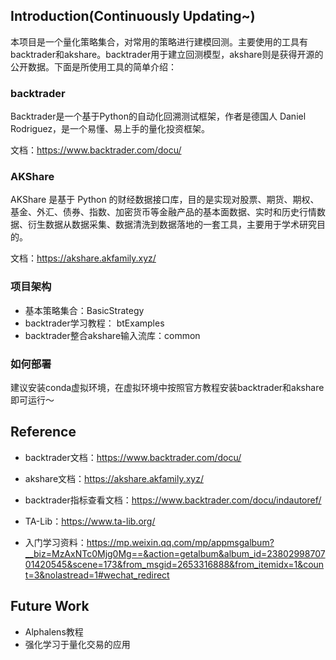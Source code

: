 ## Introduction(Continuously Updating~)
本项目是一个量化策略集合，对常用的策略进行建模回测。主要使用的工具有backtrader和akshare。backtrader用于建立回测模型，akshare则是获得开源的公开数据。下面是所使用工具的简单介绍：
### backtrader
Backtrader是一个基于Python的自动化回溯测试框架，作者是德国人 Daniel Rodriguez，是一个易懂、易上手的量化投资框架。

文档：https://www.backtrader.com/docu/
### AKShare
AKShare 是基于 Python 的财经数据接口库，目的是实现对股票、期货、期权、基金、外汇、债券、指数、加密货币等金融产品的基本面数据、实时和历史行情数据、衍生数据从数据采集、数据清洗到数据落地的一套工具，主要用于学术研究目的。

文档：https://akshare.akfamily.xyz/

### 项目架构
* 基本策略集合：BasicStrategy
* backtrader学习教程： btExamples
* backtrader整合akshare输入流库：common

### 如何部署
建议安装conda虚拟环境，在虚拟环境中按照官方教程安装backtrader和akshare即可运行～

## Reference
* backtrader文档：https://www.backtrader.com/docu/

* akshare文档：https://akshare.akfamily.xyz/

* backtrader指标查看文档：https://www.backtrader.com/docu/indautoref/

* TA-Lib：https://www.ta-lib.org/

* 入门学习资料：https://mp.weixin.qq.com/mp/appmsgalbum?__biz=MzAxNTc0Mjg0Mg==&action=getalbum&album_id=2380299870701420545&scene=173&from_msgid=2653316888&from_itemidx=1&count=3&nolastread=1#wechat_redirect

## Future Work
* Alphalens教程
* 强化学习于量化交易的应用